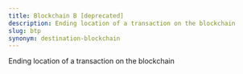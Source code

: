 ```yaml
---
title: Blockchain B [deprecated]
description: Ending location of a transaction on the blockchain
slug: btp
synonym: destination-blockchain
---
```


Ending location of a transaction on the blockchain